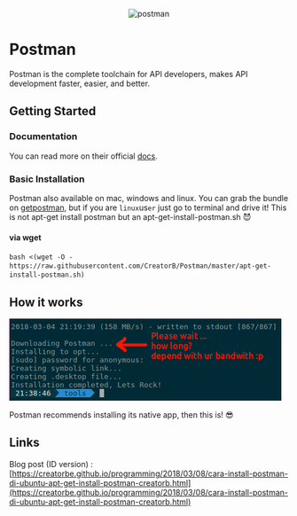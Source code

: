 <p align="center">
  <img src="https://www.getpostman.com/img/touch-icons/touch-icon-192x192.png" alt="postman">
</p>

# Postman
Postman is the complete toolchain for API developers, makes API development faster, easier, and better.

## Getting Started

### Documentation

You can read more on their official [docs](https://www.getpostman.com/docs/).

### Basic Installation

Postman also available on mac, windows and linux. You can grab the bundle on [getpostman](https://www.getpostman.com/apps), but if you are `linux`us`er` just go to terminal and drive it! This is not apt-get install postman but an apt-get-install-postman.sh :smiling_imp:

#### via wget

```shell
bash <(wget -O - https://raw.githubusercontent.com/CreatorB/Postman/master/apt-get-install-postman.sh)
```

## How it works

![alt texti](https://raw.githubusercontent.com/CreatorB/Postman/master/creatorbe-postman.png)

Postman recommends installing its native app, then this is! :sunglasses:

## Links

Blog post (ID version) : [https://creatorbe.github.io/programming/2018/03/08/cara-install-postman-di-ubuntu-apt-get-install-postman-creatorb.html](https://creatorbe.github.io/programming/2018/03/08/cara-install-postman-di-ubuntu-apt-get-install-postman-creatorb.html)
